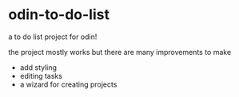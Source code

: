 # odin-to-do-list
a to do list project for odin!

the project mostly works but there are many improvements to make
 - add styling
 - editing tasks
 - a wizard for creating projects